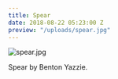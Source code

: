 ```yaml
---
title: Spear
date: 2018-08-22 05:23:00 Z
preview: "/uploads/spear.jpg"
---
```


![spear.jpg](/uploads/spear.jpg)

Spear by Benton Yazzie.